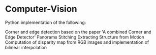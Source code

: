 # Computer-Vision

Python implementation of the following:

Corner and edge detection based on the paper 'A combined Corner and Edge Detector'
Panorama Stitching
Extracting Structure from Motion
Computation of disparity map from RGB images and implementation of bilinear interpolation
